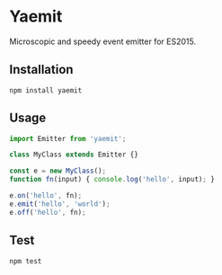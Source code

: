 # Yaemit

Microscopic and speedy event emitter for ES2015.

## Installation

  ```shell
  npm install yaemit
  ```

## Usage

  ```javascript
  import Emitter from 'yaemit';

  class MyClass extends Emitter {}

  const e = new MyClass();
  function fn(input) { console.log('hello', input); }

  e.on('hello', fn);
  e.emit('hello', 'world');
  e.off('hello', fn);
  ```

## Test

  ```shell
  npm test
  ```

